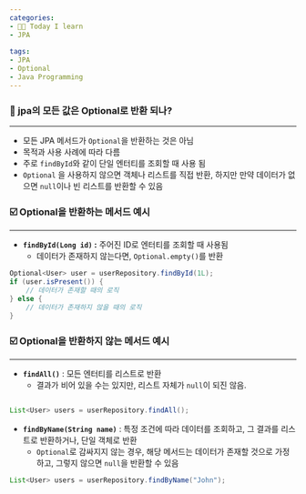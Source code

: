 ```yaml
---
categories:
- 👩‍💻 Today I learn
- JPA
  
tags:
- JPA
- Optional
- Java Programming
---
```


### 🤔 jpa의 모든 값은 Optional로 반환 되나?

---

- 모든 JPA 메서드가 `Optional`을 반환하는 것은 아님
- 목적과 사용 사례에 따라 다름
- 주로 `findById`와 같이 단일 엔터티를 조회할 때 사용 됨
- `Optional` 을 사용하지 않으면 객체나 리스트를 직접 반환, 하지만 만약 데이터가 없으면 `null`이나 빈 리스트를 반환할 수 있음

### ☑️ Optional을 반환하는 메서드 예시

---

- **`findById(Long id)` :** 주어진 ID로 엔터티를 조회할 때 사용됨
    - 데이터가 존재하지 않는다면, `Optional.empty()`를 반환

```java
Optional<User> user = userRepository.findById(1L);
if (user.isPresent()) {
    // 데이터가 존재할 때의 로직
} else {
    // 데이터가 존재하지 않을 때의 로직
}
```

### ☑️ Optional을 반환하지 않는 메서드 예시

---

- **`findAll()`** : 모든 엔터티를 리스트로 반환
    - 결과가 비어 있을 수는 있지만, 리스트 자체가 `null`이 되진 않음.

```java

List<User> users = userRepository.findAll();
```

- **`findByName(String name)`** : 특정 조건에 따라 데이터를 조회하고, 그 결과를 리스트로 반환하거나, 단일 객체로 반환
    - `Optional`로 감싸지지 않는 경우, 해당 메서드는 데이터가 존재할 것으로 가정하고, 그렇지 않으면 `null`을 반환할 수 있음

```java
List<User> users = userRepository.findByName("John");
```